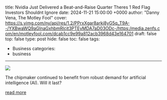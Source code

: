 title: Nvidia Just Delivered a Beat-and-Raise Quarter Theres 1 Red Flag Investors Shouldnt Ignore
date: 2024-11-21 15:00:00 +0000
author: "Danny Vena, The Motley Fool"
cover: https://s.yimg.com/ny/api/res/1.2/PPrxXgar8arkj8yG5q_T9A--/YXBwaWQ9aGlnaGxhbmRlcjt3PTEyMDA7aD03ODc-/https:/media.zenfs.com/en/motleyfool.com/dcab1cc9e99a812acb3968d43e164701
draft: false
top: false
type: post
hide: false
toc: false
tags:
  - Business
categories:
  - business
---

![](https://s.yimg.com/ny/api/res/1.2/PPrxXgar8arkj8yG5q_T9A--/YXBwaWQ9aGlnaGxhbmRlcjt3PTEyMDA7aD03ODc-/https:/media.zenfs.com/en/motleyfool.com/dcab1cc9e99a812acb3968d43e164701)

The chipmaker continued to benefit from robust demand for artificial intelligence (AI). Will it last?

[read more](https://www.fool.com/investing/2024/11/21/nvidia-just-delivered-a-beat-and-raise-quarter-the/?source=eptyholnk0000202&utm_source=yahoo-host-full&utm_medium=feed&utm_campaign=article&referring_guid=711a6623-0742-4255-b6fc-f9db20abbcc6)

